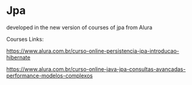 # Jpa
developed in the new version of courses of jpa from Alura

Courses Links:

https://www.alura.com.br/curso-online-persistencia-jpa-introducao-hibernate

https://www.alura.com.br/curso-online-java-jpa-consultas-avancadas-performance-modelos-complexos
